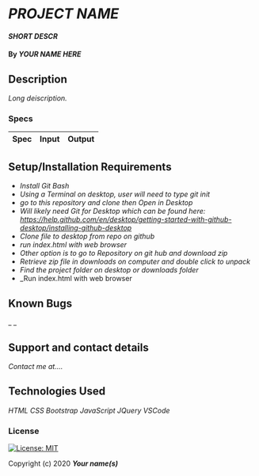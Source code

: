 # _PROJECT NAME_

#### _SHORT DESCR_

#### By _**YOUR NAME HERE**_

## Description

_Long deiscription._

### Specs
| Spec | Input | Output |
| :-------------     | :------------- | :------------- |


## Setup/Installation Requirements

* _Install Git Bash_
* _Using a Terminal on desktop, user will need to type git init_
* _go to this repository and clone then Open in Desktop_
* _Will likely need Git for Desktop which can be found here: https://help.github.com/en/desktop/getting-started-with-github-desktop/installing-github-desktop_
* _Clone file to desktop from repo on github_
* _run index.html with web browser_
* _Other option is to go to Repository on git hub and download zip_
* _Retrieve zip file in downloads on computer and double click to unpack_
* _Find the project folder on desktop or downloads folder_
* _Run index.html with web browser

## Known Bugs

_ _
## Support and contact details

_Contact me at...._

## Technologies Used

_HTML_
_CSS_
_Bootstrap_
_JavaScript_
_JQuery_
_VSCode_

### License

[![License: MIT](https://img.shields.io/badge/License-MIT-yellow.svg)](https://opensource.org/licenses/MIT)

Copyright (c) 2020 **_Your name(s)_**
